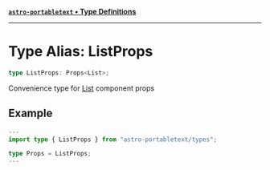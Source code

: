 [**`astro-portabletext` • Type Definitions**](../README.md)

***

# Type Alias: ListProps

```ts
type ListProps: Props<List>;
```

Convenience type for [List](List.md) component props

## Example

```ts
---
import type { ListProps } from "astro-portabletext/types";

type Props = ListProps;
---
```
